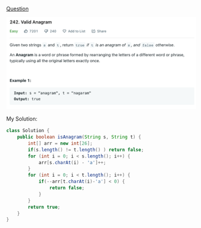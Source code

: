 [Question](https://leetcode.com/problems/valid-anagram/)

<img src="0242 Valid Anagram/image-20221013210135348.png">



My Solution:

```java
class Solution {
    public boolean isAnagram(String s, String t) {
        int[] arr = new int[26];
        if(s.length() != t.length() ) return false;
        for (int i = 0; i < s.length(); i++) {
            arr[s.charAt(i) - 'a']++;
        }
        for (int i = 0; i < t.length(); i++) {
            if(--arr[t.charAt(i)-'a'] < 0) {
                return false;
            }
        }
        return true;
    }
}
```

